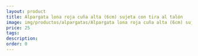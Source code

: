 ```yaml
---
layout: product
title: Alpargata lona roja cuña alta (6cm) sujeta con tira al talón
image: img/productos/alpargatas/Alpargata lona roja cuña alta (6cm) sujeta con tira al talón=25.webp
price: 25
tags: 
description: 
order: 0
---
```

